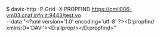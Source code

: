 $ davix-http -P Grid -X PROPFIND https://omii006-vm03.cnaf.infn.it:9443/test.vo \
    --data "&lt;?xml version='1.0' encoding='utf-8' ?&gt;&lt;D:propfind xmlns:D='DAV:'&gt;&lt;D:allprop/&gt;&lt;/D:propfind&gt;"